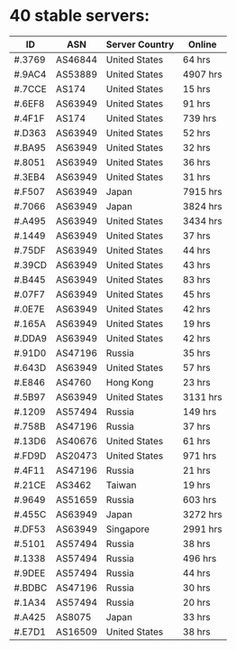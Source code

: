# 40 stable servers:

| ID | ASN | Server Country | Online |
| ------ | ------ | ------ | ------ |
| #.3769 | AS46844 | United States | 64 hrs |
| #.9AC4 | AS53889 | United States | 4907 hrs |
| #.7CCE | AS174 | United States | 15 hrs |
| #.6EF8 | AS63949 | United States | 91 hrs |
| #.4F1F | AS174 | United States | 739 hrs |
| #.D363 | AS63949 | United States | 52 hrs |
| #.BA95 | AS63949 | United States | 32 hrs |
| #.8051 | AS63949 | United States | 36 hrs |
| #.3EB4 | AS63949 | United States | 31 hrs |
| #.F507 | AS63949 | Japan | 7915 hrs |
| #.7066 | AS63949 | Japan | 3824 hrs |
| #.A495 | AS63949 | United States | 3434 hrs |
| #.1449 | AS63949 | United States | 37 hrs |
| #.75DF | AS63949 | United States | 44 hrs |
| #.39CD | AS63949 | United States | 43 hrs |
| #.B445 | AS63949 | United States | 83 hrs |
| #.07F7 | AS63949 | United States | 45 hrs |
| #.0E7E | AS63949 | United States | 42 hrs |
| #.165A | AS63949 | United States | 19 hrs |
| #.DDA9 | AS63949 | United States | 42 hrs |
| #.91D0 | AS47196 | Russia | 35 hrs |
| #.643D | AS63949 | United States | 57 hrs |
| #.E846 | AS4760 | Hong Kong | 23 hrs |
| #.5B97 | AS63949 | United States | 3131 hrs |
| #.1209 | AS57494 | Russia | 149 hrs |
| #.758B | AS47196 | Russia | 37 hrs |
| #.13D6 | AS40676 | United States | 61 hrs |
| #.FD9D | AS20473 | United States | 971 hrs |
| #.4F11 | AS47196 | Russia | 21 hrs |
| #.21CE | AS3462 | Taiwan | 19 hrs |
| #.9649 | AS51659 | Russia | 603 hrs |
| #.455C | AS63949 | Japan | 3272 hrs |
| #.DF53 | AS63949 | Singapore | 2991 hrs |
| #.5101 | AS57494 | Russia | 38 hrs |
| #.1338 | AS57494 | Russia | 496 hrs |
| #.9DEE | AS57494 | Russia | 44 hrs |
| #.BDBC | AS47196 | Russia | 30 hrs |
| #.1A34 | AS57494 | Russia | 20 hrs |
| #.A425 | AS8075 | Japan | 33 hrs |
| #.E7D1 | AS16509 | United States | 38 hrs |

